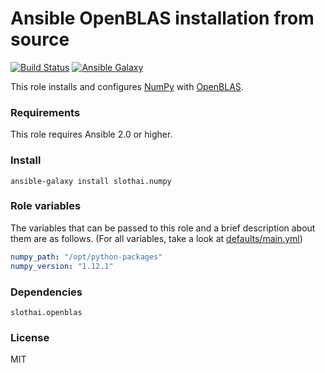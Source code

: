 # Ansible OpenBLAS installation from source

[![Build Status](https://travis-ci.org/slothai/ansible-numpy.svg?branch=master)](https://travis-ci.org/slothai/ansible-numpy)
[![Ansible Galaxy](https://img.shields.io/ansible/role/<id>.svg)](https://galaxy.ansible.com/slothai/numpy/)

This role installs and configures [NumPy](http://www.numpy.org/) with [OpenBLAS](http://www.openblas.net/).

### Requirements

This role requires Ansible 2.0 or higher.

### Install

    ansible-galaxy install slothai.numpy

### Role variables

The variables that can be passed to this role and a brief description about them are as follows. (For all variables, take a look at [defaults/main.yml](defaults/main.yml))

```yaml
numpy_path: "/opt/python-packages"
numpy_version: "1.12.1"
```

### Dependencies

`slothai.openblas`

### License

MIT

